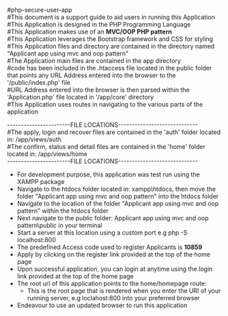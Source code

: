 #php-secure-user-app  
#This document is a support guide to aid users in running this Application  
#This Application is designed in the PHP Programming Language  
#This Application makes use of an **MVC/OOP PHP pattern**  
#This Application leverages the Bootstrap framework and CSS for styling  
#This Application files and directory are contained in the directory named "Applicant app using mvc and oop pattern"  
#The Application main files are contained in the app directory  
#code has been included in the .htaccess file located in the public folder that points any URL Address entered into the browser to the '/public/index.php' file  
#URL Address entered into the browser is then parsed within the 'Application.php' file located in '/app/core' directory  
#This Application uses routes in navigating to the various parts of the application  

-----------------------FILE LOCATIONS-----------------------------  
#The apply, login and recover files are contained in the 'auth' folder located in: /app/views/auth  
#The confirm, status and detail files are contained in the 'home' folder located in: /app/views/home  
-----------------------FILE LOCATIONS-----------------------------  

  - For development purpose, this application was test run using the XAMPP package
  - Navigate to the htdocs folder located in: xampp\htdocs, then move the folder "Applicant app using mvc and oop pattern" into the htdocs folder
  - Navigate to the location of the folder "Applicant app using mvc and oop pattern" within the htdocs folder
  - Next navigate to the public folder: Applicant app using mvc and oop pattern\public in your terminal
  - Start a server at this location using a custom port e.g php -S localhost:800
  - The predefined Access code used to register Applicants is **10859**
  - Apply by clicking on the register link provided at the top of the home page
  - Upon successful application, you can login at anytime using the login link provided at the top of the home page
  - The root url of this application points to the home/homepage route:
    * This is the root page that is rendered when you enter the URI of your running server, e.g loclahost:800 into your preferred browser
  - Endeavour to use an updated browser to run this application
  
